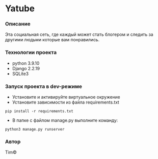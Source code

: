 # Yatube 
### Описание
Эта социальная сеть, где каждый может стать блогером и следить за другими людьми которые вам понравились.
### Технологии проекта
- python 3.9.10
- Django 2.2.19
- SQLite3

### Запуск проекта в dev-режиме
- Установите и активируйте виртуальное окружение
- Установите зависимости из файла requirements.txt
```
pip install -r requirements.txt
``` 
- В папке с файлом manage.py выполните команду:
```
python3 manage.py runserver
```
### Автор
Tim©
